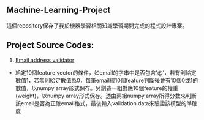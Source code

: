 ## Machine-Learning-Project
這個repository保存了我於機器學習相關知識學習期間完成的程式設計專案。
## Project Source Codes:
1. [Email address validator](https://github.com/Joseph989939/Machine-Learning-project/tree/main/email%20address%20validator)
  - 給定10個feature vector的條件，如email的字串中是否包含'@'，若有則給定數值1，若無則給定數值為0，每筆email經10個feature判斷後會有10個0或1的數值，以numpy array形式保存。另創造一組對應10個feature的權重(weight)，以numpy array形式保存。透由兩組numpy array所得分數來判斷該email是否為正確email格式，最後輸入validation data來驗證該模型的準確度


